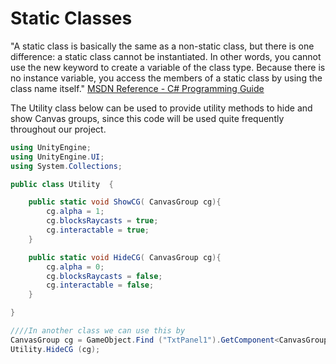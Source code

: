 # Static Classes

"A static class is basically the same as a non-static class, but there is one difference: a static class cannot be instantiated. In other words, you cannot use the new keyword to create a variable of the class type. Because there is no instance variable, you access the members of a static class by using the class name itself."
[MSDN Reference - C# Programming Guide](https://msdn.microsoft.com/en-us/library/79b3xss3.aspx)

The Utility class below can be used to provide utility methods to hide and show Canvas groups, since this code will be used quite frequently throughout our project.

```C#
using UnityEngine;
using UnityEngine.UI;
using System.Collections;

public class Utility  {

	public static void ShowCG( CanvasGroup cg){
		cg.alpha = 1;
		cg.blocksRaycasts = true;
		cg.interactable = true;
	}

	public static void HideCG( CanvasGroup cg){
		cg.alpha = 0;
		cg.blocksRaycasts = false;
		cg.interactable = false;
	}

}

////In another class we can use this by 
CanvasGroup cg = GameObject.Find ("TxtPanel1").GetComponent<CanvasGroup> ();
Utility.HideCG (cg);
```
